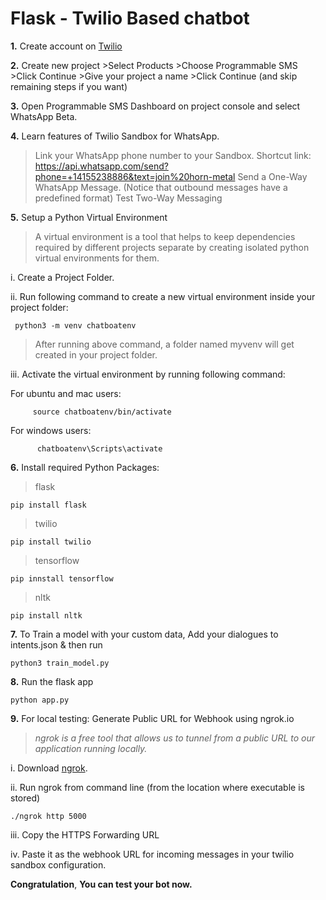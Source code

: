 # Flask - Twilio Based chatbot
**1.** Create account on [Twilio](https://www.twilio.com/try-twilio)


**2.** Create new project
    >Select Products
    >Choose Programmable SMS
    >Click Continue
    >Give your project a name
    >Click Continue (and skip remaining steps if you want)

**3.** Open Programmable SMS Dashboard on project console and select WhatsApp Beta.


**4.** Learn features of Twilio Sandbox for WhatsApp.

   >Link your WhatsApp phone number to your Sandbox.
   >Shortcut link: https://api.whatsapp.com/send?phone=+14155238886&text=join%20horn-metal
   >Send a One-Way WhatsApp Message. (Notice that outbound messages have a predefined format)
   >Test Two-Way Messaging


**5.** Setup a Python Virtual Environment

   >A virtual environment is a tool that helps to keep dependencies required by different projects separate by creating isolated python virtual environments for them.

   i. Create a Project Folder.

   ii. Run following command to create a new virtual environment inside your project folder:
    
     python3 -m venv chatboatenv
    
   >After running above command, a folder named myvenv will get created in your project folder.

   iii. Activate the virtual environment by running following command:
   
   For ubuntu and mac users:

         source chatboatenv/bin/activate

   For windows users:

          chatboatenv\Scripts\activate


**6.** Install required Python Packages:

   >flask
   
```pip install flask```
    
   >twilio

```pip install twilio```
    
   >tensorflow

```pip innstall tensorflow```

   >nltk
   
```pip install nltk```



**7.** To Train a model with your custom data, Add your dialogues to intents.json & then run

```python3 train_model.py```



**8.** Run the flask app

```python app.py```



**9.** For local testing: Generate Public URL for Webhook using ngrok.io

   >*ngrok is a free tool that allows us to tunnel from a public URL to our application running locally.*

   i. Download [ngrok](https://ngrok.com/download).

   ii. Run ngrok from command line (from the location where executable is stored)

```./ngrok http 5000```

   iii. Copy the HTTPS Forwarding URL

   iv. Paste it as the webhook URL for incoming messages in your twilio sandbox configuration. 


**Congratulation**, **You can test your bot now.**
